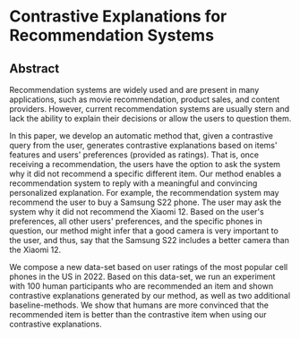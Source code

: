 # Contrastive Explanations for Recommendation Systems

## Abstract
Recommendation systems are widely used and are present in many applications, such as movie recommendation, product sales, and content providers. However, current recommendation systems are usually stern and lack the ability to explain their decisions or allow the users to question them. 

In this paper, we develop an automatic method that, given a contrastive query from the user, generates contrastive explanations based on items' features and users' preferences (provided as ratings). That is, once receiving a recommendation, the users have the option to ask the system why it did not recommend a specific different item. Our method enables a recommendation system to reply with a meaningful and convincing personalized explanation. For example, the recommendation system may recommend the user to buy a Samsung S22 phone. The user may ask the system why it did not recommend the Xiaomi 12. Based on the user's preferences, all other users' preferences, and the specific phones in question, our method might infer that a good camera is very important to the user, and thus, say that the Samsung S22 includes a better camera than the Xiaomi 12.

We compose a new data-set based on user ratings of the most popular cell phones in the US in 2022.
Based on this data-set, we run an experiment with 100 human participants who are recommended an item and shown contrastive explanations generated by our method, as well as two additional baseline-methods.
We show that humans are more convinced that the recommended item is better than the contrastive item when using our contrastive explanations.
